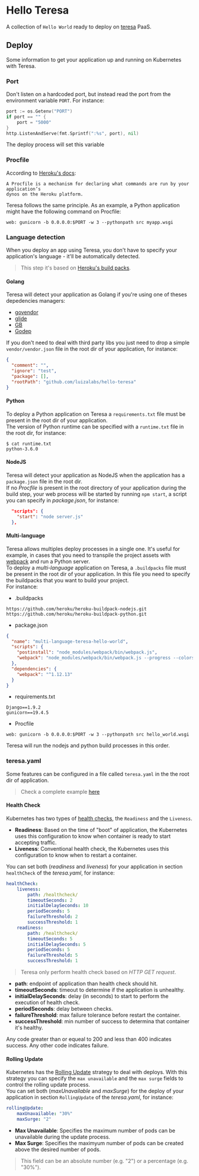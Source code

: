 # Hello Teresa
A collection of `Hello World` ready to deploy on [teresa](https://github.com/luizalabs/teresa-api) PaaS.

## Deploy

Some information to get your application up and running on Kubernetes with Teresa.

### Port
Don't listen on a hardcoded port, but instead read the port from the environment variable `PORT`. For instance:

```go
port := os.Getenv("PORT")
if port == "" {
    port = "5000"
}
http.ListenAndServe(fmt.Sprintf(":%s", port), nil)
```

The deploy process will set this variable

### Procfile
According to [Heroku's docs](https://devcenter.heroku.com/articles/procfile):

```
A Procfile is a mechanism for declaring what commands are run by your application’s
dynos on the Heroku platform.
```

Teresa follows the same principle.
As an example, a Python application might have the following command on Procfile:

    web: gunicorn -b 0.0.0.0:$PORT -w 3 --pythonpath src myapp.wsgi


### Language detection
When you deploy an app using Teresa, you don't have to specify your application's language - it'll be automatically detected.

> This step it's based on [Heroku's build packs](https://devcenter.heroku.com/articles/buildpacks).

#### Golang
Teresa will detect your application as Golang if you're using one of theses depedencies managers:

- [govendor](https://github.com/kardianos/govendor)
- [glide](https://github.com/Masterminds/glide)
- [GB](https://getgb.io/)
- [Godep](https://github.com/tools/godep)

If you don't need to deal with third party libs you just need to drop a simple `vendor/vendor.json`
file in the root dir of your application, for instance:

```json
{
  "comment": "",
  "ignore": "test",
  "package": [],
  "rootPath": "github.com/luizalabs/hello-teresa"
}
```

#### Python
To deploy a Python application on Teresa a `requirements.txt` file must be present in the root dir
of your application.  
The version of Python runtime can be specified with a `runtime.txt` file in the root dir, for instance:

    $ cat runtime.txt
    python-3.6.0

#### NodeJS
Teresa will detect your application as NodeJS when the application has a `package.json` file in the root dir.  
If no _Procfile_ is present in the root directory of your application during the build step,
your web process will be started by running `npm start`, a script you can specify in _package.json_, for instance:

```json
  "scripts": {
    "start": "node server.js"
  },
```

#### Multi-language
Teresa allows multiples deploy processes in a single one. It's useful for example, in cases that you need to transpile the
project assets with [webpack](https://webpack.js.org) and run a Python server.  
To deploy a _multi-language_ application on Teresa, a `.buildpacks` file must be present in the root dir of
your application. In this file you need to specify the buildpacks that you want to build your project.  
For instance:

* .buildpacks

```
https://github.com/heroku/heroku-buildpack-nodejs.git
https://github.com/heroku/heroku-buildpack-python.git
```

* package.json

```json
{
  "name": "multi-language-teresa-hello-world",
  "scripts": {
    "postinstall": "node_modules/webpack/bin/webpack.js",
    "webpack": "node_modules/webpack/bin/webpack.js --progress --colors --watch"
  },
  "dependencies": {
    "webpack": "^1.12.13"
  }
}
```

* requirements.txt

```
Django==1.9.2
gunicorn==19.4.5
```

* Procfile

```
web: gunicorn -b 0.0.0.0:$PORT -w 3 --pythonpath src hello_world.wsgi
```

Teresa will run the nodejs and python build processes in this order.

### teresa.yaml
Some features can be configured in a file called `teresa.yaml` in the the root dir of application.

> Check a complete example [here](./golang-healthcheck-rolling-update/teresa.yaml)

#### Health Check
Kubernetes has two types of [health checks](https://kubernetes.io/docs/tasks/configure-pod-container/configure-liveness-readiness-probes/),
the `Readiness` and the `Liveness`.

- **Readiness**: Based on the time of "boot" of application, the Kubernetes uses this configuration to know when container is ready to start accepting traffic.
- **Liveness**: Conventional health check, the Kubernetes uses this configuration to know when to restart a container.

You can set both (_readiness_ and _liveness_) for your application in section `healthCheck` of the _teresa.yaml_, for instance:

```yaml
healthCheck:
    liveness:
        path: /healthcheck/
        timeoutSeconds: 2
        initialDelaySeconds: 10
        periodSeconds: 5
        failureThreshold: 2
        successThreshold: 1
    readiness:
        path: /healthcheck/
        timeoutSeconds: 5
        initialDelaySeconds: 5
        periodSeconds: 5
        failureThreshold: 5
        successThreshold: 1
```

> Teresa only perform health check based on _HTTP GET request_.

- **path**: endpoint of application than health check should hit.
- **timeoutSeconds**: timeout to determine if the application is unhealthy.
- **initialDelaySeconds**: delay (in seconds) to start to perform the execution of health check.
- **periodSeconds**: delay between checks.
- **failureThreshold**: max failure tolerance before restart the container.
- **successThreshold**: min number of success to determina that container it's healthy.

Any code greater than or equeal to 200 and less than 400 indicates success.
Any other code indicates failure.

#### Rolling Update
Kubernetes has the [Rolling Update](https://kubernetes.io/docs/user-guide/deployments/#rolling-update-deployment) strategy to deal with deploys.
With this strategy you can specify the `max unavailable` and the `max surge` fields to control
the rolling update process.  
You can set both (_maxUnavailable_ and _maxSurge_) for the deploy of your application in section
`RollingUpdate` of the _teresa.yaml_, for instance:

```yaml
rollingUpdate:
    maxUnavailable: "30%"
    maxSurge: "2"
```

- **Max Unavailable**: Specifies the maximum number of pods can be unavailable during the update process.
- **Max Surge**: Specifies the maximyum number of pods can be created above the desired number of pods.

> This field can be an absolute number (e.g. "2") or a percentage (e.g. "30%").
